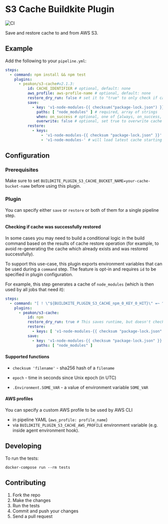 # S3 Cache Buildkite Plugin

![CI](https://github.com/peakon/s3-cache-buildkite-plugin/workflows/CI/badge.svg?branch=master)

Save and restore cache to and from AWS S3.

## Example

Add the following to your `pipeline.yml`:

```yml
steps:
  - command: npm install && npm test
    plugins:
      - peakon/s3-cache#v2.1.3:
          id: CACHE_IDENTIFIER # optional, default: none
          aws_profile: aws-profile-name # optional, default: none
          restore_dry_run: false # set it to "true" to only check if cacheKey is present on S3 (no download / restoring)
          save:
            - key: 'v1-node-modules-{{ checksum("package-lock.json") }}' # required
              paths: [ "node_modules" ] # required, array of strings
              when: on_success # optional, one of {always, on_success, on_failure}, default: on_success
              overwrite: false # optional, set true to overwrite cache on S3 even if object already exists
          restore:
            - keys:
                - 'v1-node-modules-{{ checksum "package-lock.json" }}'
                - 'v1-node-modules-' # will load latest cache starting with v1-node-modules- (not yet implemented)
```

## Configuration


### Prerequisites

Make sure to set `BUILDKITE_PLUGIN_S3_CACHE_BUCKET_NAME=your-cache-bucket-name` before using this plugin.

### Plugin

You can specify either `save` or `restore` or both of them for a single pipeline step.


#### Checking if cache was successfully restored

In some cases you may need to build a conditional logic in the build command based on the results of cache restore operation (for example, to avoid re-generating the cache which already exists and was restored successfully).

To support this use-case, this plugin exports environment variables that can be used during a `command` step. The feature is opt-in and requires `id` to be specified in plugin configuration. 

For example, this step generates a cache of `node_modules` (which is then used by all jobs that need it):

```yml
steps:
  - command: "[ ! \"${BUILDKITE_PLUGIN_S3_CACHE_npm_0_KEY_0_HIT}\" =~ ^(true)$ ] && npm install"
    plugins:
      - peakon/s3-cache:
          id: npm
          restore_dry_run: true # This saves runtime, but doesn't check for integrity 
          restore:
            - keys: [ 'v1-node-modules-{{ checksum "package-lock.json" }}' ]
          save:
            - key: 'v1-node-modules-{{ checksum "package-lock.json" }}'
              paths: [ "node_modules" ]

```


#### Supported functions

- `checksum 'filename'` - sha256 hash of a `filename`

- `epoch` - time in seconds since Unix epoch (in UTC)

- `.Environment.SOME_VAR` - a value of environment variable `SOME_VAR`


#### AWS profiles

You can specify a custom AWS profile to be used by AWS CLI

- in pipeline YAML (`aws_profile: profile_name`)
- via `BUILDKITE_PLUGIN_S3_CACHE_AWS_PROFILE` environment variable (e.g. inside agent environment hook).

## Developing

To run the tests:

```shell
docker-compose run --rm tests
```

## Contributing

1. Fork the repo
2. Make the changes
3. Run the tests
4. Commit and push your changes
5. Send a pull request
